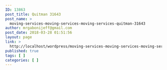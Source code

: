```yaml
---
ID: 13863
post_title: Quitman 31643
post_name: >
  moving-services-moving-services-moving-services-quitman-31643
author: mrgabonijeff@gmail.com
post_date: 2018-03-28 01:51:56
layout: page
link: >
  http://localhost/wordpress/moving-services-moving-services-moving-services-quitman-31643/
published: true
tags: [ ]
categories: [ ]
---
```


